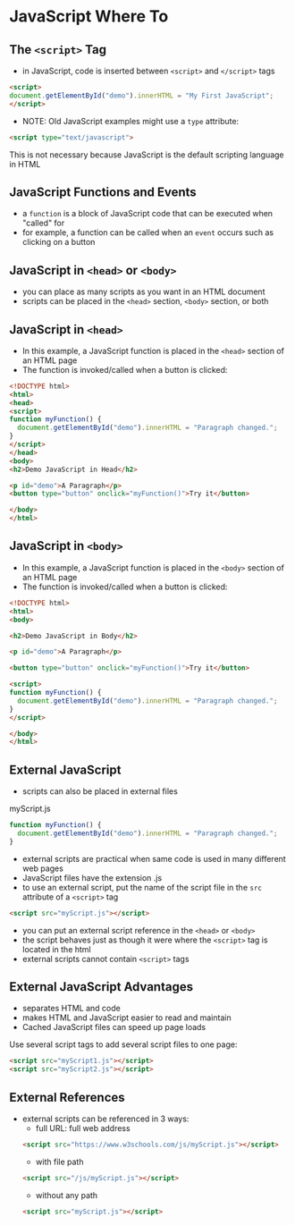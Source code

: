 # JavaScript Where To

## The `<script>` Tag

- in JavaScript, code is inserted between `<script>` and `</script>` tags

```html
<script>
document.getElementById("demo").innerHTML = "My First JavaScript";
</script>
```

- NOTE: Old JavaScript examples might use a `type` attribute:
```html
<script type="text/javascript">
```
This is not necessary because JavaScript is the default scripting language in HTML

## JavaScript Functions and Events

- a `function` is a block of JavaScript code that can be executed when "called" for
- for example, a function can be called when an `event` occurs such as clicking on a button

## JavaScript in `<head>` or `<body>`

- you can place as many scripts as you want in an HTML document
- scripts can be placed in the `<head>` section, `<body>` section, or both

## JavaScript in `<head>`

- In this example, a JavaScript function is placed in the `<head>` section of an HTML page
- The function is invoked/called when a button is clicked:
```html
<!DOCTYPE html>
<html>
<head>
<script>
function myFunction() {
  document.getElementById("demo").innerHTML = "Paragraph changed.";
}
</script>
</head>
<body>
<h2>Demo JavaScript in Head</h2>

<p id="demo">A Paragraph</p>
<button type="button" onclick="myFunction()">Try it</button>

</body>
</html>
```

## JavaScript in `<body>`

- In this example, a JavaScript function is placed in the `<body>` section of an HTML page
- The function is invoked/called when a button is clicked:
```html
<!DOCTYPE html>
<html>
<body>

<h2>Demo JavaScript in Body</h2>

<p id="demo">A Paragraph</p>

<button type="button" onclick="myFunction()">Try it</button>

<script>
function myFunction() {
  document.getElementById("demo").innerHTML = "Paragraph changed.";
}
</script>

</body>
</html>
```

## External JavaScript

- scripts can also be placed in external files

myScript.js
```js
function myFunction() {
  document.getElementById("demo").innerHTML = "Paragraph changed.";
}
```
- external scripts are practical when same code is used in many different web pages
- JavaScript files have the extension .js
- to use an external script, put the name of the script file in the `src` attribute of a `<script>` tag

```html
<script src="myScript.js"></script>
```
- you can put an external script reference in the `<head>` or `<body>`
- the script behaves just as though it were where the `<script>` tag is located in the html
- external scripts cannot contain `<script>` tags

## External JavaScript Advantages

- separates HTML and code
- makes HTML and JavaScript easier to read and maintain
- Cached JavaScript files can speed up page loads

Use several script tags to add several script files to one page:
```html
<script src="myScript1.js"></script>
<script src="myScript2.js"></script>
```

## External References

- external scripts can be referenced in 3 ways:
    - full URL: full web address
    ```html
    <script src="https://www.w3schools.com/js/myScript.js"></script>
    ```
    - with file path
    ```html
    <script src="/js/myScript.js"></script>
    ```
    - without any path
    ```html
    <script src="myScript.js"></script>
    ```



